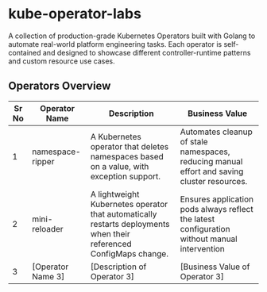 # kube-operator-labs
A collection of production-grade Kubernetes Operators built with Golang to automate real-world platform engineering tasks. Each operator is self-contained and designed to showcase different controller-runtime patterns and custom resource use cases.

 ## Operators Overview

| Sr No | Operator Name         | Description                                    | Business Value                            |
|-------|-----------------------|------------------------------------------------|-------------------------------------------|
| 1     | namespace-ripper      | A Kubernetes operator that deletes namespaces based on a value, with exception support. | Automates cleanup of stale namespaces, reducing manual effort and saving cluster resources. |
| 2     | mini-reloader      | A lightweight Kubernetes operator that automatically restarts deployments when their referenced ConfigMaps change. | Ensures application pods always reflect the latest configuration without manual intervention |
| 3     | [Operator Name 3]      | [Description of Operator 3]                                          | [Business Value of Operator 3]                                                |
